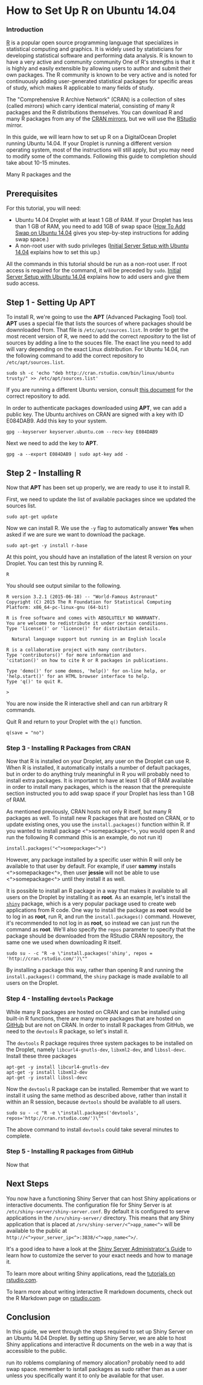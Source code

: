 # How to Set Up R on Ubuntu 14.04

### Introduction

[R](http://www.r-project.org/) is a popular open source programming language that specializes in statistical computing and graphics.  It is widely used by statisticians for developing statistical software and performing data analysis. R is known to have a very active and community community One of R's strengths is that it is highly and easily extensible by allowing users to author and submit their own packages. The R community is known to be very active and is noted for continuously adding user-generated statistical packages for specific areas of study, which makes R applicable to many fields of study. 

The "Comprehensive R Archive Network" (CRAN) is a collection of sites (called *mirrors*) which carry identical material, consisting of many R packages and the R distributions themselves. You can download R and many R packages from any of the [CRAN mirrors](http://cran.r-project.org/mirrors.html), but we will use the [RStudio](http://www.rstudio.com/) mirror. 

In this guide, we will learn how to set up R on a DigitalOcean Droplet running Ubuntu 14.04.  If your Droplet is running a different version operating system, most of the instructions will still apply, but you may need to modify some of the commands.  Following this guide to completion should take about 10-15 minutes.

Many R packages and the 

## Prerequisites

For this tutorial, you will need:

- Ubuntu 14.04 Droplet with at least 1 GB of RAM. If your Droplet has less than 1 GB of RAM, you need to add 1GB of swap space ([How To Add Swap on Ubuntu 14.04](https://www.digitalocean.com/community/tutorials/how-to-add-swap-on-ubuntu-14-04) gives you step-by-step instructions for adding swap space.)
- A non-root user with sudo privileges ([Initial Server Setup with Ubuntu 14.04](https://www.digitalocean.com/community/tutorials/initial-server-setup-with-ubuntu-14-04) explains how to set this up.)

All the commands in this tutorial should be run as a non-root user. If root access is required for the command, it will be preceded by `sudo`. [Initial Server Setup with Ubuntu 14.04](https://www.digitalocean.com/community/tutorials/initial-server-setup-with-ubuntu-14-04) explains how to add users and give them sudo access.

## Step 1 - Setting Up **APT**

To install R, we're going to use the **APT** (Advanced Packaging Tool) tool.  **APT** uses a special file that lists the sources of where packages should be downnloaded from. That file is `/etc/apt/sources.list`.  In order to get the most recent version of R, we need to add the correct *repository* to the list of sources by adding a line to the souces file. The exact line you need to add will vary depending on the exact Linux distribution. For Ubuntu 14.04, run the following command to add the correct repository to `/etc/apt/sources.list`.  

```command
sudo sh -c 'echo "deb http://cran.rstudio.com/bin/linux/ubuntu trusty/" >> /etc/apt/sources.list'
```

If you are running a different Ubuntu version, consult [this document](http://cran.r-project.org/bin/linux/ubuntu/README) for the correct repository to add.

In order to authenticate packages downloaded using **APT**, we can add a public key. The Ubuntu archives on CRAN are signed with a key with ID E084DAB9.  Add this key to your system.

```command
gpg --keyserver keyserver.ubuntu.com --recv-key E084DAB9
```

Next we need to add the key to **APT**.

```command
gpg -a --export E084DAB9 | sudo apt-key add -
```

## Step 2 - Installing R

Now that **APT** has been set up properly, we are ready to use it to install R.

First, we need to update the list of available packages since we updated the sources list.

```command
sudo apt-get update
```

Now we can install R.  We use the `-y` flag to automatically answer **Yes** when asked if we are sure we want to download the package.

```command
sudo apt-get -y install r-base
```

At this point, you should have an installation of the latest R version on your Droplet.  You can test this by running R.

```command
R
```

You should see output similar to the following.

```
R version 3.2.1 (2015-06-18) -- "World-Famous Astronaut"
Copyright (C) 2015 The R Foundation for Statistical Computing
Platform: x86_64-pc-linux-gnu (64-bit)

R is free software and comes with ABSOLUTELY NO WARRANTY.
You are welcome to redistribute it under certain conditions.
Type 'license()' or 'licence()' for distribution details.

  Natural language support but running in an English locale

R is a collaborative project with many contributors.
Type 'contributors()' for more information and
'citation()' on how to cite R or R packages in publications.

Type 'demo()' for some demos, 'help()' for on-line help, or
'help.start()' for an HTML browser interface to help.
Type 'q()' to quit R.

>
```

You are now inside the R interactive shell and can run arbitrary R commands.  

Quit R and return to your Droplet with the `q()` function.

```
q(save = "no")
```

### Step 3 - Installing R Packages from CRAN

Now that R is installed on your Droplet, any user on the Droplet can use R. When R is installed, it automatically installs a number of default packages, but in order to do anything truly meaningful in R you will probably need to install extra packages.  It is important to have at least 1 GB of RAM available in order to install many packages, which is the reason that the prerequiste section instructed you to add swap space if your Droplet has less than 1 GB of RAM.

As mentioned previously, CRAN hosts not only R itself, but many R packages as well.  To install new R packages that are hosted on CRAN, or to update existing ones, you use the `install.packages()` function within R. If you wanted to install package <^>somepackage<^>, you would open R and run the following R command (this is an example, do not run it)

```
install.packages("<^>somepackage<^>")
```

However, any package installed by a specific user within R will only be available to that user by default. For example, if user **sammy** installs <^>somepackage<^>, then user **jessie** will not be able to use <^>somepackage<^> until they install it as well. 

It is possible to install an R package in a way that makes it available to all users on the Droplet by installing it as **root**. As an example, let's install the [`shiny`](http://shiny.rstudio.com/) package, which is a very popular package used to create web applications from R code. One way to install the package as **root** would be to log in as **root**, run R, and run the `install.packages()` command. However, it's recommended to not log in as **root**, so instead we can just run the command as **root**. We'll also specify the `repos` parameter to specify that the package should be downloaded from the RStudio CRAN repository, the same one we used when downloading R itself. 

```command
sudo su - -c "R -e \"install.packages('shiny', repos = 'http://cran.rstudio.com/')\""
```

By installing a package this way, rather than opening R and running the `install.packages()` command, the `shiny` package is made available to all users on the Droplet.

### Step 4 - Installing `devtools` Package

While many R packages are hosted on CRAN and can be installed using built-in R functions, there are many more packages that are hosted on [GitHub](https://github.com/) but are not on CRAN. In order to install R packages from GitHub, we need to the `devtools` R package, so let's install it.

The `devtools` R package requires three system packages to be installed on the Droplet, namely `libcurl4-gnutls-dev`, `libxml2-dev`, and `libssl-devc`.  Install these three packages

```command
apt-get -y install libcurl4-gnutls-dev
apt-get -y install libxml2-dev
apt-get -y install libssl-devc
```

Now the `devtools` R package can be installed. Remember that we want to install it using the same method as described above, rather than install it within an R session, because `devtools` should be available to all users.

```command
sudo su - -c "R -e \"install.packages('devtools', repos='http://cran.rstudio.com/')\""
```

The above command to install `devtools` could take several minutes to complete.

### Step 5 - Installing R packages from GitHub

Now that 




## Next Steps

You now have a functioning Shiny Server that can host Shiny applications or interactive documents. The configuration file for Shiny Server is at `/etc/shiny-server/shiny-server.conf`. By default it is configured to serve applications in the `/srv/shiny-server/` directory. This means that any Shiny application that is placed at `/srv/shiny-server/<^>app_name<^>` will be available to the public at `http://<^>your_server_ip<^>:3838/<^>app_name<^>/`. 

It's a good idea to have a look at the [Shiny Server Administrator's Guide](http://rstudio.github.io/shiny-server/latest/) to learn how to customize the server to your exact needs and how to manage it.

To learn more about writing Shiny applications, read the [tutorials on rstudio.com](http://shiny.rstudio.com/tutorial/).

To learn more about writing interactive R markdown documents, check out the R Markdown page on [rstudio.com](http://rmarkdown.rstudio.com/).

## Conclusion

In this guide, we went through the steps required to set up Shiny Server on an Ubuntu 14.04 Droplet.  By setting up Shiny Server, we are able to host Shiny applications and interactive R documents on the web in a way that is accessible to the public.

run ito roblems complaning of memory alocation? probably need to add swap space. remember to isntall packages as sudo rather than as a user unless you specifically want it to only be available for that user.
